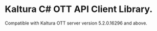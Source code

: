 # Kaltura C# OTT API Client Library.
Compatible with Kaltura OTT server version 5.2.0.16296 and above.
